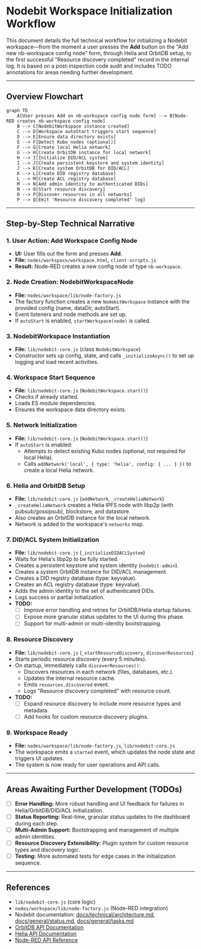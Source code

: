 # Nodebit Workspace Initialization Workflow

This document details the full technical workflow for initializing a Nodebit workspace—from the moment a user presses the **Add** button on the "Add new nb-workspace config node" form, through Helia and OrbitDB setup, to the first successful "Resource discovery completed" record in the internal log. It is based on a post-inspection code audit and includes TODO annotations for areas needing further development.

---

## Overview Flowchart

```mermaid
graph TD
    A[User presses Add on nb-workspace config node form] --> B[Node-RED creates nb-workspace config node]
    B --> C[NodebitWorkspace instance created]
    C --> D[Workspace autoStart triggers start sequence]
    D --> E[Ensure data directory exists]
    E --> F[Detect Kubo nodes (optional)]
    F --> G[Create local Helia network]
    G --> H[Create OrbitDB instance for local network]
    H --> I[Initialize DID/ACL system]
    I --> J[Create persistent keystore and system identity]
    J --> K[Create system OrbitDB for DID/ACL]
    K --> L[Create DID registry database]
    L --> M[Create ACL registry database]
    M --> N[Add admin identity to authenticated DIDs]
    N --> O[Start resource discovery]
    O --> P[Discover resources in all networks]
    P --> Q[Emit 'Resource discovery completed' log]
```

---

## Step-by-Step Technical Narrative

### 1. User Action: Add Workspace Config Node
- **UI:** User fills out the form and presses **Add**.
- **File:** `nodes/workspace/workspace.html`, `client-scripts.js`
- **Result:** Node-RED creates a new config node of type `nb-workspace`.

### 2. Node Creation: NodebitWorkspaceNode
- **File:** `nodes/workspace/lib/node-factory.js`
- The factory function creates a new `NodebitWorkspace` instance with the provided config (name, dataDir, autoStart).
- Event listeners and node methods are set up.
- If `autoStart` is enabled, `startWorkspace(node)` is called.

### 3. NodebitWorkspace Instantiation
- **File:** `lib/nodebit-core.js` (class `NodebitWorkspace`)
- Constructor sets up config, state, and calls `_initializeAsync()` to set up logging and load recent activities.

### 4. Workspace Start Sequence
- **File:** `lib/nodebit-core.js` (`NodebitWorkspace.start()`)
- Checks if already started.
- Loads ES module dependencies.
- Ensures the workspace data directory exists.

### 5. Network Initialization
- **File:** `lib/nodebit-core.js` (`NodebitWorkspace.start()`)
- If `autoStart` is enabled:
  - Attempts to detect existing Kubo nodes (optional, not required for local Helia).
  - Calls `addNetwork('local', { type: 'helia', config: { ... } })` to create a local Helia network.

### 6. Helia and OrbitDB Setup
- **File:** `lib/nodebit-core.js` (`addNetwork`, `_createHeliaNetwork`)
- `_createHeliaNetwork` creates a Helia IPFS node with libp2p (with pubsub/gossipsub), blockstore, and datastore.
- Also creates an OrbitDB instance for the local network.
- Network is added to the workspace's `networks` map.

### 7. DID/ACL System Initialization
- **File:** `lib/nodebit-core.js` (`_initializeDIDACLSystem`)
- Waits for Helia's libp2p to be fully started.
- Creates a persistent keystore and system identity (`nodebit-admin`).
- Creates a system OrbitDB instance for DID/ACL management.
- Creates a DID registry database (type: keyvalue).
- Creates an ACL registry database (type: keyvalue).
- Adds the admin identity to the set of authenticated DIDs.
- Logs success or partial initialization.
- **TODO:**
  - [ ] Improve error handling and retries for OrbitDB/Helia startup failures.
  - [ ] Expose more granular status updates to the UI during this phase.
  - [ ] Support for multi-admin or multi-identity bootstrapping.

### 8. Resource Discovery
- **File:** `lib/nodebit-core.js` (`_startResourceDiscovery`, `discoverResources`)
- Starts periodic resource discovery (every 5 minutes).
- On startup, immediately calls `discoverResources()`:
  - Discovers resources in each network (files, databases, etc.).
  - Updates the internal resource cache.
  - Emits `resources.discovered` event.
  - Logs "Resource discovery completed" with resource count.
- **TODO:**
  - [ ] Expand resource discovery to include more resource types and metadata.
  - [ ] Add hooks for custom resource discovery plugins.

### 9. Workspace Ready
- **File:** `nodes/workspace/lib/node-factory.js`, `lib/nodebit-core.js`
- The workspace emits a `started` event, which updates the node state and triggers UI updates.
- The system is now ready for user operations and API calls.

---

## Areas Awaiting Further Development (TODOs)

- [ ] **Error Handling:** More robust handling and UI feedback for failures in Helia/OrbitDB/DID/ACL initialization.
- [ ] **Status Reporting:** Real-time, granular status updates to the dashboard during each step.
- [ ] **Multi-Admin Support:** Bootstrapping and management of multiple admin identities.
- [ ] **Resource Discovery Extensibility:** Plugin system for custom resource types and discovery logic.
- [ ] **Testing:** More automated tests for edge cases in the initialization sequence.

---

## References
- `lib/nodebit-core.js` (core logic)
- `nodes/workspace/lib/node-factory.js` (Node-RED integration)
- Nodebit documentation: [docs/technical/architecture.md](architecture.md), [docs/general/status.md](../general/status.md), [docs/general/tasks.md](../general/tasks.md)
- [OrbitDB API Documentation](https://api.orbitdb.org/)
- [Helia API Documentation](https://ipfs.github.io/helia/)
- [Node-RED API Reference](https://nodered.org/docs/api/) 